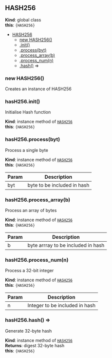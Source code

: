 <a name="HASH256"></a>

## HASH256
**Kind**: global class  
**this**: <code>{HASH256}</code>  

* [HASH256](#HASH256)
    * [new HASH256()](#new_HASH256_new)
    * [.init()](#HASH256+init)
    * [.process(byt)](#HASH256+process)
    * [.process_array(b)](#HASH256+process_array)
    * [.process_num(n)](#HASH256+process_num)
    * [.hash()](#HASH256+hash) ⇒

<a name="new_HASH256_new"></a>

### new HASH256()
Creates an instance of HASH256

<a name="HASH256+init"></a>

### hasH256.init()
Initialise Hash function

**Kind**: instance method of [<code>HASH256</code>](#HASH256)  
**this**: <code>{HASH256}</code>  
<a name="HASH256+process"></a>

### hasH256.process(byt)
Process a single byte

**Kind**: instance method of [<code>HASH256</code>](#HASH256)  
**this**: <code>{HASH256}</code>  

| Param | Description |
| --- | --- |
| byt | byte to be included in hash |

<a name="HASH256+process_array"></a>

### hasH256.process\_array(b)
Process an array of bytes

**Kind**: instance method of [<code>HASH256</code>](#HASH256)  
**this**: <code>{HASH256}</code>  

| Param | Description |
| --- | --- |
| b | byte arrray to be included in hash |

<a name="HASH256+process_num"></a>

### hasH256.process\_num(n)
Process a 32-bit integer

**Kind**: instance method of [<code>HASH256</code>](#HASH256)  
**this**: <code>{HASH256}</code>  

| Param | Description |
| --- | --- |
| n | Integer to be included in hash |

<a name="HASH256+hash"></a>

### hasH256.hash() ⇒
Generate 32-byte hash

**Kind**: instance method of [<code>HASH256</code>](#HASH256)  
**Returns**: digest 32-byte hash  
**this**: <code>{HASH256}</code>  

